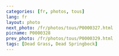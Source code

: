 ```yaml
---
categories: [fr, photos, tous]
lang: fr
layout: photo
next_photo: /fr/photos/tous/P0000327.html
picname: P0000328
prev_photo: /fr/photos/tous/P0000329.html
tags: [Dead Grass, Dead Springbock]
---
```

